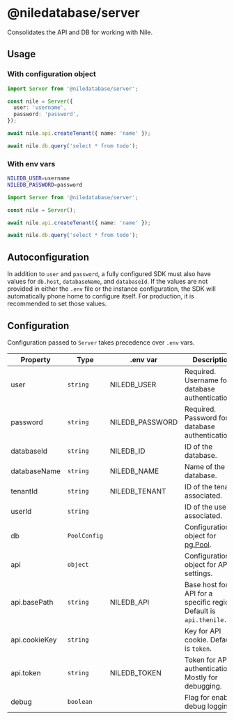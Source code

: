# @niledatabase/server

Consolidates the API and DB for working with Nile.

## Usage

### With configuration object

```ts
import Server from '@niledatabase/server';

const nile = Server({
  user: 'username',
  password: 'password',
});

await nile.api.createTenant({ name: 'name' });

await nile.db.query('select * from todo');
```

### With env vars

```bash
NILEDB_USER=username
NILEDB_PASSWORD=password
```

```ts
import Server from '@niledatabase/server';

const nile = Server();

await nile.api.createTenant({ name: 'name' });

await nile.db.query('select * from todo');
```

## Autoconfiguration

In addition to `user` and `password`, a fully configured SDK must also have values for `db.host`, `databaseName`, and `databaseId`. If the values are not provided in either the `.env` file or the instance configuration, the SDK will automatically phone home to configure itself. For production, it is recommended to set those values.

## Configuration

Configuration passed to `Server` takes precedence over `.env` vars.

| Property      | Type         | .env var        | Description                                                              |
| ------------- | ------------ | --------------- | ------------------------------------------------------------------------ |
| user          | `string`     | NILEDB_USER     | Required. Username for database authentication.                          |
| password      | `string`     | NILEDB_PASSWORD | Required. Password for database authentication.                          |
| databaseId    | `string`     | NILEDB_ID       | ID of the database.                                                      |
| databaseName  | `string`     | NILEDB_NAME     | Name of the database.                                                    |
| tenantId      | `string`     | NILEDB_TENANT   | ID of the tenant associated.                                             |
| userId        | `string`     |                 | ID of the user associated.                                               |
| db            | `PoolConfig` |                 | Configuration object for [pg.Pool](https://node-postgres.com/apis/pool). |
| api           | `object`     |                 | Configuration object for API settings.                                   |
| api.basePath  | `string`     | NILEDB_API      | Base host for API for a specific region. Default is `api.thenile.dev`.   |
| api.cookieKey | `string`     |                 | Key for API cookie. Default is `token`.                                  |
| api.token     | `string`     | NILEDB_TOKEN    | Token for API authentication. Mostly for debugging.                      |
| debug         | `boolean`    |                 | Flag for enabling debug logging.                                         |
